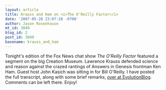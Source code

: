```yaml
---
layout: article
title: Krauss and Ham on <i>The O'Reilly Factor</i>
date: '2007-05-28 23:07:28 -0700'
author: Jason Rosenhouse
mt_id: 3049
blog_id: 2
post_id: 3049
basename: krauss_and_ham
---
```

Tonight's edition of the Fox News chat show <i>The O'Reilly Factor</i> featured a segment on the big Creation Museum.  Lawrence Krauss defended science and reason against the crazed rantings of Answers in Genesis frontman Ken Ham.  Guest host John Kasich was sitting in for Bill O'Reilly.   I have posted the full transcript, along with some brief remarks, <a href="http://scienceblogs.com/evolutionblog/2007/05/the_kasichhamkrauss_instatrans.php">over at EvolutionBlog</a>.  Comments can be left there.  Enjoy!
